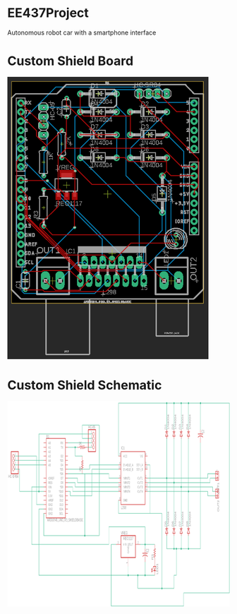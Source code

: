 # EE437Project
Autonomous robot car with a smartphone interface

# Custom Shield Board
<img src="/shield.png" width="456" height="640">

# Custom Shield Schematic
<img src="/schematic.png" width="922" height="466">
